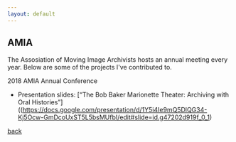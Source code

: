 ```yaml
---
layout: default
---
```


## AMIA

The Assosiation of Moving Image Archivists hosts an annual meeting every year. Below are some of the projects I've contributed to.

2018 AMIA Annual Conference 
- Presentation slides: [“The Bob Baker Marionette Theater: Archiving with Oral Histories”]((https://docs.google.com/presentation/d/1Y5i4Ie9mQ5DlQG34-Kj5Ocw-GmDcoUxST5L5bsMUfbI/edit#slide=id.g47202d919f_0_1)



[back](./projects)

